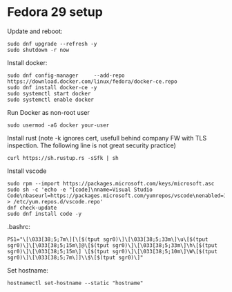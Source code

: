 # Fedora 29 setup

Update and reboot:
```
sudo dnf upgrade --refresh -y
sudo shutdown -r now
```

Install docker:
```
sudo dnf config-manager     --add-repo     https://download.docker.com/linux/fedora/docker-ce.repo
sudo dnf install docker-ce -y
sudo systemctl start docker
sudo systemctl enable docker
```
Run Docker as non-root user
```
sudo usermod -aG docker your-user
```
Install rust (note -k ignores cert, usefull behind company FW with TLS inspection. The following line is not great security practice)
```
curl https://sh.rustup.rs -sSfk | sh
```
Install vscode
```
sudo rpm --import https://packages.microsoft.com/keys/microsoft.asc
sudo sh -c 'echo -e "[code]\nname=Visual Studio Code\nbaseurl=https://packages.microsoft.com/yumrepos/vscode\nenabled=1\ngpgcheck=1\ngpgkey=https://packages.microsoft.com/keys/microsoft.asc" > /etc/yum.repos.d/vscode.repo'
dnf check-update
sudo dnf install code -y
```
.bashrc:
```
PS1="\[\033[38;5;7m\][\[$(tput sgr0)\]\[\033[38;5;33m\]\u\[$(tput sgr0)\]\[\033[38;5;15m\]@\[$(tput sgr0)\]\[\033[38;5;33m\]\h\[$(tput sgr0)\]\[\033[38;5;15m\] \[$(tput sgr0)\]\[\033[38;5;10m\]\W\[$(tput sgr0)\]\[\033[38;5;7m\]]\\$\[$(tput sgr0)\]"
```

Set hostname:
```
hostnamectl set-hostname --static "hostname"
```
